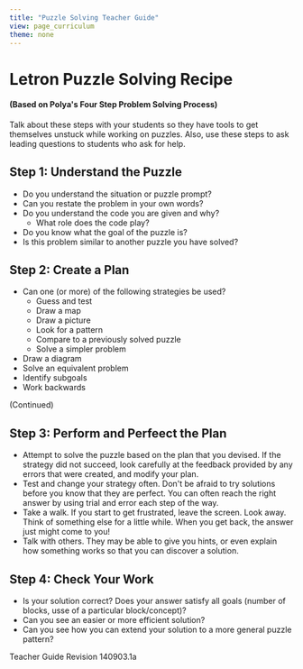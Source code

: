 ```yaml
---
title: "Puzzle Solving Teacher Guide"
view: page_curriculum
theme: none
---
```


# Letron Puzzle Solving Recipe
#### (Based on Polya's Four Step Problem Solving Process)
Talk about these steps with your students so they have tools to get themselves unstuck while working on puzzles. Also, use these steps to ask leading questions to students who ask for help.

## Step 1: Understand the Puzzle
* Do you understand the situation or puzzle prompt?
* Can you restate the problem in your own words?
* Do you understand the code you are given and why?
 	* What role does the code play?
* Do you know what the goal of the puzzle is?
* Is this problem similar to another puzzle you have solved?

## Step 2: Create a Plan
* Can one (or more) of the following strategies be used?
 	* Guess and test
 	* Draw a map
 	* Draw a picture
 	* Look for a pattern
 	* Compare to a previously solved puzzle
 	* Solve a simpler problem
* Draw a diagram
* Solve an equivalent problem
* Identify subgoals
* Work backwards

(Continued)

## Step 3: Perform and Perfeect the Plan
* Attempt to solve the puzzle based on the plan that you devised. If the strategy did not succeed, look carefully at the feedback provided by any errors that were created, and modify your plan.
* Test and change your strategy often. Don't be afraid to try solutions before you know that they are perfect. You can often reach the right answer by using trial and error each step of the way.
* Take a walk. If you start to get frustrated, leave the screen. Look away. Think of something else for a little while. When you get back, the answer just might come to you!
* Talk with others. They may be able to give you hints, or even explain how something works so that you can discover a solution.

## Step 4: Check Your Work
* Is your solution correct? Does your answer satisfy all goals (number of blocks, usse of a particular block/concept)?
* Can you see an easier or more efficient solution?
* Can you see how you can extend your solution to a more general puzzle pattern?

Teacher Guide
Revision 140903.1a
